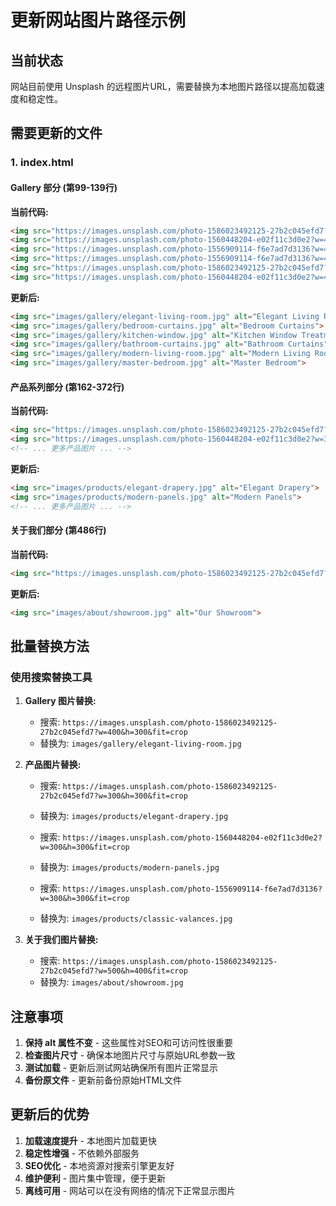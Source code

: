 # 更新网站图片路径示例

## 当前状态
网站目前使用 Unsplash 的远程图片URL，需要替换为本地图片路径以提高加载速度和稳定性。

## 需要更新的文件

### 1. index.html

#### Gallery 部分 (第99-139行)
**当前代码:**
```html
<img src="https://images.unsplash.com/photo-1586023492125-27b2c045efd7?w=400&h=300&fit=crop" alt="Elegant Living Room Curtains">
<img src="https://images.unsplash.com/photo-1560448204-e02f11c3d0e2?w=400&h=300&fit=crop" alt="Bedroom Curtains">
<img src="https://images.unsplash.com/photo-1556909114-f6e7ad7d3136?w=400&h=300&fit=crop" alt="Kitchen Window Treatment">
<img src="https://images.unsplash.com/photo-1556909114-f6e7ad7d3136?w=400&h=300&fit=crop" alt="Bathroom Curtains">
<img src="https://images.unsplash.com/photo-1586023492125-27b2c045efd7?w=400&h=300&fit=crop" alt="Modern Living Room">
<img src="https://images.unsplash.com/photo-1560448204-e02f11c3d0e2?w=400&h=300&fit=crop" alt="Master Bedroom">
```

**更新后:**
```html
<img src="images/gallery/elegant-living-room.jpg" alt="Elegant Living Room Curtains">
<img src="images/gallery/bedroom-curtains.jpg" alt="Bedroom Curtains">
<img src="images/gallery/kitchen-window.jpg" alt="Kitchen Window Treatment">
<img src="images/gallery/bathroom-curtains.jpg" alt="Bathroom Curtains">
<img src="images/gallery/modern-living-room.jpg" alt="Modern Living Room">
<img src="images/gallery/master-bedroom.jpg" alt="Master Bedroom">
```

#### 产品系列部分 (第162-372行)
**当前代码:**
```html
<img src="https://images.unsplash.com/photo-1586023492125-27b2c045efd7?w=300&h=300&fit=crop" alt="Elegant Drapery">
<img src="https://images.unsplash.com/photo-1560448204-e02f11c3d0e2?w=300&h=300&fit=crop" alt="Modern Panels">
<!-- ... 更多产品图片 ... -->
```

**更新后:**
```html
<img src="images/products/elegant-drapery.jpg" alt="Elegant Drapery">
<img src="images/products/modern-panels.jpg" alt="Modern Panels">
<!-- ... 更多产品图片 ... -->
```

#### 关于我们部分 (第486行)
**当前代码:**
```html
<img src="https://images.unsplash.com/photo-1586023492125-27b2c045efd7?w=500&h=400&fit=crop" alt="Our Showroom">
```

**更新后:**
```html
<img src="images/about/showroom.jpg" alt="Our Showroom">
```

## 批量替换方法

### 使用搜索替换工具

1. **Gallery 图片替换:**
   - 搜索: `https://images.unsplash.com/photo-1586023492125-27b2c045efd7?w=400&h=300&fit=crop`
   - 替换为: `images/gallery/elegant-living-room.jpg`

2. **产品图片替换:**
   - 搜索: `https://images.unsplash.com/photo-1586023492125-27b2c045efd7?w=300&h=300&fit=crop`
   - 替换为: `images/products/elegant-drapery.jpg`
   
   - 搜索: `https://images.unsplash.com/photo-1560448204-e02f11c3d0e2?w=300&h=300&fit=crop`
   - 替换为: `images/products/modern-panels.jpg`
   
   - 搜索: `https://images.unsplash.com/photo-1556909114-f6e7ad7d3136?w=300&h=300&fit=crop`
   - 替换为: `images/products/classic-valances.jpg`

3. **关于我们图片替换:**
   - 搜索: `https://images.unsplash.com/photo-1586023492125-27b2c045efd7?w=500&h=400&fit=crop`
   - 替换为: `images/about/showroom.jpg`

## 注意事项

1. **保持 alt 属性不变** - 这些属性对SEO和可访问性很重要
2. **检查图片尺寸** - 确保本地图片尺寸与原始URL参数一致
3. **测试加载** - 更新后测试网站确保所有图片正常显示
4. **备份原文件** - 更新前备份原始HTML文件

## 更新后的优势

1. **加载速度提升** - 本地图片加载更快
2. **稳定性增强** - 不依赖外部服务
3. **SEO优化** - 本地资源对搜索引擎更友好
4. **维护便利** - 图片集中管理，便于更新
5. **离线可用** - 网站可以在没有网络的情况下正常显示图片

